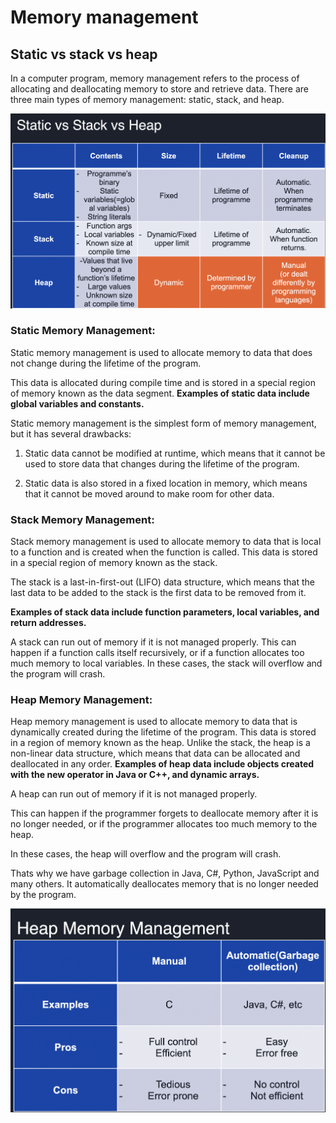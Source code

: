 # Memory management

## Static vs stack vs heap
In a computer program, memory management refers to the process of allocating and deallocating memory to store and retrieve data. There are three main types of memory management: static, stack, and heap.

![static_stack_heap](static_stack_heap.png)

### Static Memory Management:
Static memory management is used to allocate memory to data that does not change during the lifetime of the program. 

This data is allocated during compile time and is stored in a special region of memory known as the data segment.
<strong>
Examples of static data include global variables and constants.
</strong>

Static memory management is the simplest form of memory management, but it has several drawbacks: 

1. Static data cannot be modified at runtime, which means that it cannot be used to store data that changes during the lifetime of the program. 

2. Static data is also stored in a fixed location in memory, which means that it cannot be moved around to make room for other data.

### Stack Memory Management:
Stack memory management is used to allocate memory to data that is local to a function and is created when the function is called. 
This data is stored in a special region of memory known as the stack. 

The stack is a last-in-first-out (LIFO) data structure, which means that the last data to be added to the stack is the first data to be removed from it.

<strong>
Examples of stack data include function parameters, local variables, and return addresses.
</strong>

A stack can run out of memory if it is not managed properly. 
This can happen if a function calls itself recursively, or if a function allocates too much memory to local variables. In these cases, the stack will overflow and the program will crash.

### Heap Memory Management:
Heap memory management is used to allocate memory to data that is dynamically created during the lifetime of the program. This data is stored in a region of memory known as the heap. 
Unlike the stack, the heap is a non-linear data structure, which means that data can be allocated and deallocated in any order. 
<strong>
Examples of heap data include objects created with the new operator in Java or C++, and dynamic arrays.
</strong>


A heap can run out of memory if it is not managed properly.

This can happen if the programmer forgets to deallocate memory after it is no longer needed, or if the programmer allocates too much memory to the heap. 

In these cases, the heap will overflow and the program will crash.

Thats why we have garbage collection in Java, C#, Python, JavaScript and many others. 
It automatically deallocates memory that is no longer needed by the program.

![heap](heap.png)

